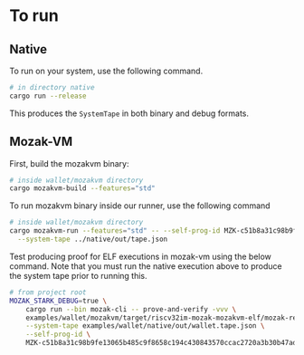 # To run

## Native

To run on your system, use the following command.
```sh
# in directory native
cargo run --release
```

This produces the `SystemTape` in both binary and debug formats.

## Mozak-VM

First, build the mozakvm binary:

```sh
# inside wallet/mozakvm directory
cargo mozakvm-build --features="std"
```

To run mozakvm binary inside our runner, use the following command

```sh
# inside wallet/mozakvm directory
cargo mozakvm-run --features="std" -- --self-prog-id MZK-c51b8a31c98b9fe13065b485c9f8658c194c430843570ccac2720a3b30b47adb \
  --system-tape ../native/out/tape.json
```

Test producing proof for ELF executions in mozak-vm using the below command. Note that you must run
the native execution above to produce the system tape prior to running this.

```sh
# from project root
MOZAK_STARK_DEBUG=true \
    cargo run --bin mozak-cli -- prove-and-verify -vvv \
    examples/wallet/mozakvm/target/riscv32im-mozak-mozakvm-elf/mozak-release/wallet-mozakvm \
    --system-tape examples/wallet/native/out/wallet.tape.json \
    --self-prog-id \
    MZK-c51b8a31c98b9fe13065b485c9f8658c194c430843570ccac2720a3b30b47adb;
```
